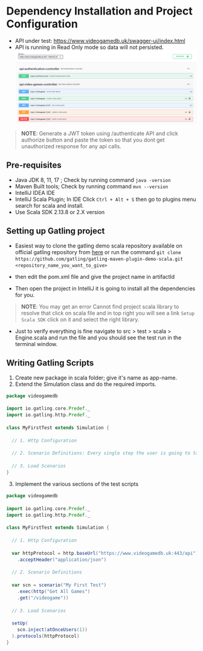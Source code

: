 # Dependency Installation and Project Configuration

* API under test: https://www.videogamedb.uk/swagger-ui/index.html 
* API is running in Read Only mode so data will not persisted.
![API Catalog](./img/vd-api-1.png)
> **NOTE**: Generate a JWT token using /authenticate  API and click authorize button and paste the token so that you dont get unauthorized response for any api calls.

## Pre-requisites
* Java JDK 8, 11, 17 ; Check by running command `java -version`
* Maven Built tools; Check by running command `mvn --version`
* IntelliJ IDEA IDE
* IntelliJ Scala Plugin; In IDE Click `Ctrl + Alt + S` then go to plugins menu search for scala and install.
* Use Scala SDK 2.13.8 or 2.X version 

## Setting up Gatling project
* Easiest way to clone the gatling demo scala repository available on official gatling repository from [here](https://github.com/gatling/gatling-maven-plugin-demo-scala.git) or run the command `git clone https://github.com/gatling/gatling-maven-plugin-demo-scala.git <repository_name_you_want_to_give>`

* then edit the pom.xml file and give the project name in artifactId
* Then open the project in IntelliJ it is going to install all the dependencies for you. 
> **NOTE**: You may get an error Cannot find project scala library to resolve that click on scala file and in top right you will see a link `Setup Scala SDK` click on it and select the right library. 
* Just to verify everything is fine navigate to src > test > scala > Engine.scala and run the file and you should see the test run in the terminal window. 

## Writing Gatling Scripts
1. Create new package in scala folder; give it's name as app-name. 
2. Extend the Simulation class and do the required imports.

```scala
package videogamedb

import io.gatling.core.Predef._
import io.gatling.http.Predef._

class MyFirstTest extends Simulation {

  // 1. Http Configuration

  // 2. Scenario Definitions: Every single step the user is going to take in the system. 

  // 3. Load Scenarios
}

```

3. Implement the various sections of the test scripts 
```scala 
package videogamedb

import io.gatling.core.Predef._
import io.gatling.http.Predef._

class MyFirstTest extends Simulation {

  // 1. Http Configuration

  var httpProtocol = http.baseUrl("https://www.videogamedb.uk:443/api")
    .acceptHeader("application/json")

  // 2. Scenario Definitions

  var scn = scenario("My First Test")
    .exec(http("Get All Games")
    .get("/videogame"))

  // 3. Load Scenarios

  setUp(
    scn.inject(atOnceUsers(1))
  ).protocols(httpProtocol)
}

```